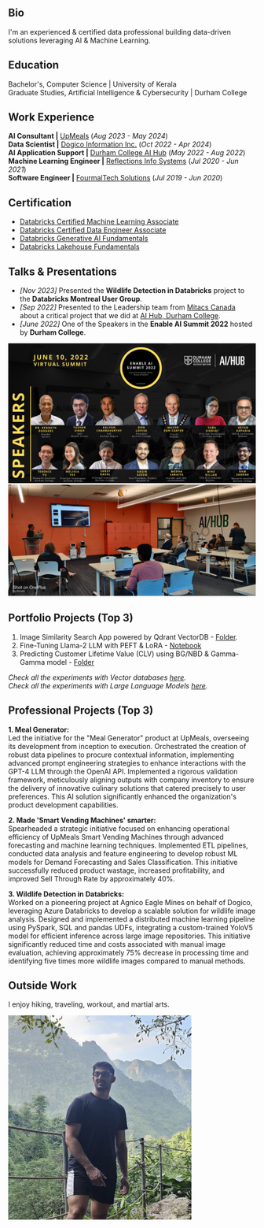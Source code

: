 ## Bio
I'm an experienced & certified data professional building data-driven solutions leveraging AI & Machine Learning.

## Education
Bachelor's, Computer Science | University of Kerala  
Graduate Studies, Artificial Intelligence & Cybersecurity | Durham College  

## Work Experience
**AI Consultant |** [UpMeals](https://www.linkedin.com/company/upmeals/) (_Aug 2023 - May 2024_)  
**Data Scientist |** [Dogico Information Inc.](https://www.linkedin.com/company/dogico-information-inc./) (_Oct 2022 - Apr 2024_)  
**AI Application Support |** [Durham College AI Hub](https://www.linkedin.com/showcase/dcaihub/) (_May 2022 - Aug 2022_)  
**Machine Learning Engineer |** [Reflections Info Systems](https://www.linkedin.com/company/reflectionsit/) (_Jul 2020 - Jun 2021_)  
**Software Engineer |** [FourmalTech Solutions](https://www.linkedin.com/company/fourmaltechsolution/) (_Jul 2019 - Jun 2020_)  

## Certification
- [Databricks Certified Machine Learning Associate](https://credentials.databricks.com/be519480-ba26-433f-b891-967ae289a5e8)  
- [Databricks Certified Data Engineer Associate](https://credentials.databricks.com/b4089597-5059-4e3f-8a43-fb4bb76dd72c)   
- [Databricks Generative AI Fundamentals](https://credentials.databricks.com/830053e4-f9f7-46b9-af9d-992ef2b50d1b)  
- [Databricks Lakehouse Fundamentals](https://credentials.databricks.com/02705434-5aab-4230-b094-bad4fc9d7399)

## Talks & Presentations
- _[Nov 2023]_ Presented the **Wildlife Detection in Databricks** project to the **Databricks Montreal User Group**.
- _[Sep 2022]_ Presented to the Leadership team from [Mitacs Canada](https://www.mitacs.ca/) about a critical project that we did at [AI Hub, Durham College](https://durhamcollege.ca/about/office-of-research-services-innovation-and-entrepreneurship-orsie/the-ai-hub).
- _[June 2022]_ One of the Speakers in the **Enable AI Summit 2022** hosted by **Durham College**.  

![EnableAISpeakers](/assets/img/enable-ai-speakers-2022.jpeg)
![MitacsPresentation](/assets/img/Mitacs-presentation.jpeg)

## Portfolio Projects (Top 3)
1. Image Similarity Search App powered by Qdrant VectorDB - [Folder](https://github.com/rrsankar/All-About-VectorDB/tree/main/2-Image-Similarity-Search-App-with-Qdrant).
2. Fine-Tuning Llama-2 LLM with PEFT & LoRA - [Notebook](https://github.com/rrsankar/All-About-LLM/blob/main/2-Fine-Tuning-Llama2-with-LoRa/fine_tuning_llama2.ipynb)
3. Predicting Customer Lifetime Value (CLV) using BG/NBD & Gamma-Gamma model - [Folder](https://github.com/rrsankar/CLV-Prediction-Using-ML/tree/main/CLV_using_Lifetimes_BGNBD_GammaGamma)  

_Check all the experiments with Vector databases [here](https://github.com/rrsankar/All-About-VectorDB)._  
_Check all the experiments with Large Language Models [here](https://github.com/rrsankar/All-About-LLM)._

## Professional Projects (Top 3)

**1. Meal Generator:**  
Led the initiative for the "Meal Generator" product at UpMeals, overseeing its development from inception to execution. Orchestrated the creation of robust data pipelines to procure contextual information, implementing advanced prompt engineering strategies to enhance interactions with the GPT-4 LLM through the OpenAI API. Implemented a rigorous validation framework, meticulously aligning outputs with company inventory to ensure the delivery of innovative culinary solutions that catered precisely to user preferences. This AI solution significantly enhanced the organization's product development capabilities.

**2. Made 'Smart Vending Machines' smarter:**  
Spearheaded a strategic initiative focused on enhancing operational efficiency of UpMeals Smart Vending Machines through advanced forecasting and machine learning techniques. Implemented ETL pipelines, conducted data analysis and feature engineering to develop robust ML models for Demand Forecasting and Sales Classification. This initiative successfully reduced product wastage, increased profitability, and improved Sell Through Rate by approximately 40%.

**3. Wildlife Detection in Databricks:**  
Worked on a pioneering project at Agnico Eagle Mines on behalf of Dogico, leveraging Azure Databricks to develop a scalable solution for wildlife image analysis. Designed and implemented a distributed machine learning pipeline using PySpark, SQL and pandas UDFs, integrating a custom-trained YoloV5 model for efficient inference across large image repositories. This initiative significantly reduced time and costs associated with manual image evaluation, achieving approximately 75% decrease in processing time and identifying five times more wildlife images compared to manual methods.

## Outside Work

I enjoy hiking, traveling, workout, and martial arts.

![Trek](/assets/img/Trek-Cut.jpg)
